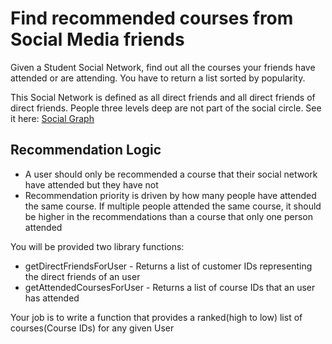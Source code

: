 # Find recommended courses from Social Media friends

Given a Student Social Network, find out all the courses your friends have attended or are attending. You have to return a list sorted by popularity.

This Social Network is defined as all direct friends and all direct friends of direct friends. People three levels deep are not part of the social circle.  See it here: [Social Graph](./SocialGraph.jpg)   


## Recommendation Logic

- A user should only be recommended a course that their social network have attended but they have not 
- Recommendation priority is driven by how many people have attended the same course. If multiple people attended the same course, it should be higher in the recommendations than a course that only one person attended

You will be provided two library functions:
- getDirectFriendsForUser - Returns a list of customer IDs representing the direct friends of an user
- getAttendedCoursesForUser - Returns a list of course IDs that an user has attended

Your job is to write a function that provides a ranked(high to low) list of courses(Course IDs) for any given User